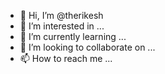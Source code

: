 - 👋 Hi, I’m @therikesh
- 👀 I’m interested in ...
- 🌱 I’m currently learning ...
- 💞️ I’m looking to collaborate on ...
- 📫 How to reach me ...

<!---
therikesh/therikesh is a ✨ special ✨ repository because its `README.md` (this file) appears on your GitHub profile.
You can click the Preview link to take a look at your changes.
--->
